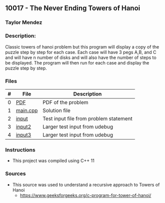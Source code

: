 ## 10017 - The Never Ending Towers of Hanoi
### Taylor Mendez 
### Description:

Classic towers of hanoi problem
but this program will display a 
copy of the puzzle step by step
for each case. Each case will 
have 3 pegs A,B, and C and will
have n number of disks and will 
also have the number of steps to 
be displayed. The program will then
run for each case and display the 
puzzle step by step.

### Files

|   #   | File                       | Description                                                |
| :---: | -------------------------- | ---------------------------------------------------------- |
|   0   | [PDF](./p10017.pdf)        | PDF of the problem                                         |
|   1   | [main.cpp](./main.cpp)     | Solution file                                              |
|   2   | [input](./input.txt)       | Test input file from problem statement                     |
|   3   | [input2](./input2.txt)     | Larger test input from udebug                              |
|   4   | [input3](./input3.txt)     | Larger test input from udebug                              |


### Instructions

- This project was compiled using C++ 11

### Sources
- This source was used to understand a recursive approach to Towers of Hanoi
    - https://www.geeksforgeeks.org/c-program-for-tower-of-hanoi/